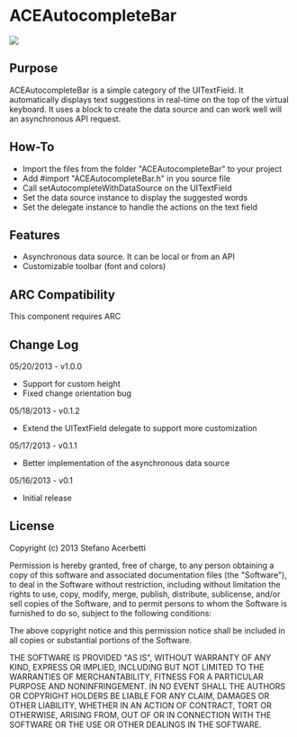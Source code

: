 ACEAutocompleteBar
==================

![](https://github.com/acerbetti/ACEAutocompleteBar/blob/master/Example.png?raw=true)

Purpose
--------------
ACEAutocompleteBar is a simple category of the UITextField. 
It automatically displays text suggestions in real-time on the top of the virtual keyboard. It uses a block to create the data source and can work well will an asynchronous API request. 

How-To
------------------
- Import the files from the folder "ACEAutocompleteBar" to your project
- Add #import "ACEAutocompleteBar.h" in you source file
- Call setAutocompleteWithDataSource on the UITextField
- Set the data source instance to display the suggested words
- Set the delegate instance to handle the actions on the text field


Features
------------------
- Asynchronous data source. It can be local or from an API
- Customizable toolbar (font and colors)


ARC Compatibility
------------------
This component requires ARC


Change Log
------------------
05/20/2013 - v1.0.0
- Support for custom height
- Fixed change orientation bug

05/18/2013 - v0.1.2
- Extend the UITextField delegate to support more customization

05/17/2013 - v0.1.1
- Better implementation of the asynchronous data source

05/16/2013 - v0.1
- Initial release


License
------------------
Copyright (c) 2013 Stefano Acerbetti

Permission is hereby granted, free of charge, to any person obtaining a copy of this software and associated documentation files (the "Software"), to deal in the Software without restriction, including without limitation the rights to use, copy, modify, merge, publish, distribute, sublicense, and/or sell copies of the Software, and to permit persons to whom the Software is furnished to do so, subject to the following conditions:

The above copyright notice and this permission notice shall be included in all copies or substantial portions of the Software.

THE SOFTWARE IS PROVIDED "AS IS", WITHOUT WARRANTY OF ANY KIND, EXPRESS OR IMPLIED, INCLUDING BUT NOT LIMITED TO THE WARRANTIES OF MERCHANTABILITY, FITNESS FOR A PARTICULAR PURPOSE AND NONINFRINGEMENT. IN NO EVENT SHALL THE AUTHORS OR COPYRIGHT HOLDERS BE LIABLE FOR ANY CLAIM, DAMAGES OR OTHER LIABILITY, WHETHER IN AN ACTION OF CONTRACT, TORT OR OTHERWISE, ARISING FROM, OUT OF OR IN CONNECTION WITH THE SOFTWARE OR THE USE OR OTHER DEALINGS IN THE SOFTWARE.
